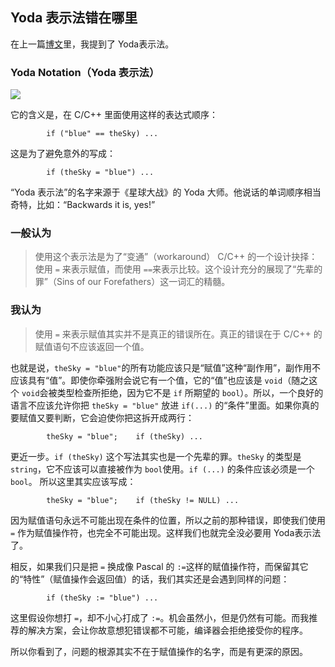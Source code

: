 

## Yoda 表示法错在哪里

在上一篇[博文](http://www.yinwang.org/blog-cn/2013/04/14/terminology/)里，我提到了 Yoda表示法。

### Yoda Notation（Yoda 表示法）

![](http://www.yinwang.org/images/yoda-notation.jpeg)

它的含义是，在 C/C++ 里面使用这样的表达式顺序：

            if ("blue" == theSky) ...    

这是为了避免意外的写成：

            if (theSky = "blue") ...    

“Yoda 表示法”的名字来源于《星球大战》的 Yoda 大师。他说话的单词顺序相当奇特，比如：“Backwards it is, yes!”

### 一般认为

> 使用这个表示法是为了“变通”（workaround） C/C++ 的一个设计抉择：使用 `=` 来表示赋值，而使用 `==`来表示比较。这个设计充分的展现了“先辈的罪”（Sins of our Forefathers）这一词汇的精髓。

### 我认为

> 使用 `=` 来表示赋值其实并不是真正的错误所在。真正的错误在于 C/C++ 的赋值语句不应该返回一个值。

也就是说，`theSky = "blue"`的所有功能应该只是“赋值”这种“副作用”，副作用不应该具有“值”。即使你牵强附会说它有一个值，它的“值”也应该是 `void`（随之这个 `void`会被类型检查所拒绝，因为它不是 `if` 所期望的 `bool`）。所以，一个良好的语言不应该允许你把 `theSky = "blue"` 放进 `if(...)` 的“条件”里面。如果你真的要赋值又要判断，它会迫使你把这拆开成两行：

            theSky = "blue";    if (theSky) ...    

更近一步。`if (theSky)` 这个写法其实也是一个先辈的罪。`theSky` 的类型是 `string`，它不应该可以直接被作为 `bool`使用。`if (...)` 的条件应该必须是一个 `bool`。 所以这里其实应该写成：

            theSky = "blue";    if (theSky != NULL) ...    

因为赋值语句永远不可能出现在条件的位置，所以之前的那种错误，即使我们使用 `=` 作为赋值操作符，也完全不可能出现。这样我们也就完全没必要用 Yoda表示法了。

相反，如果我们只是把 `=` 换成像 Pascal 的 `:=`这样的赋值操作符，而保留其它的“特性”（赋值操作会返回值）的话，我们其实还是会遇到同样的问题：

            if (theSky := "blue") ...    

这里假设你想打 `=`，却不小心打成了 `:=`。机会虽然小，但是仍然有可能。而我推荐的解决方案，会让你故意想犯错误都不可能，编译器会拒绝接受你的程序。

所以你看到了，问题的根源其实不在于赋值操作的名字，而是有更深的原因。

